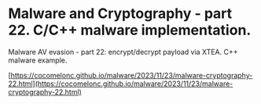 # Malware and Cryptography - part 22. C/C++ malware implementation.

Malware AV evasion - part 22: encrypt/decrypt payload via XTEA. C++ malware example.    

[https://cocomelonc.github.io/malware/2023/11/23/malware-cryptography-22.html](https://cocomelonc.github.io/malware/2023/11/23/malware-cryptography-22.html)     
